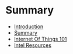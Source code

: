 # Summary

* [Introduction](Introduction.md)
* [Summary](SUMMARY.md)
* [Internet Of Things 101](InternetOfThings101.md)
* [Intel Resources](Resources.md)

